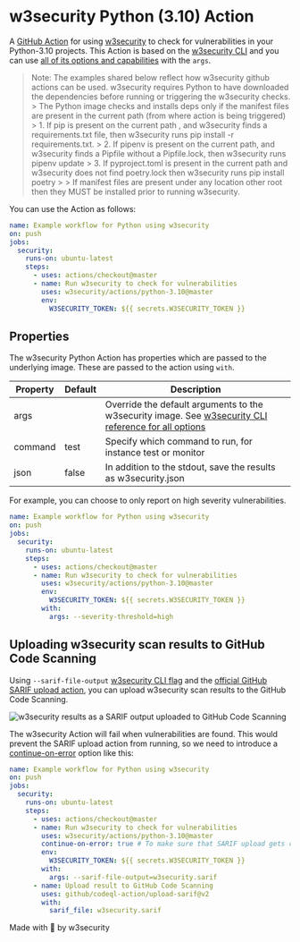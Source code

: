 # w3security Python (3.10)  Action

A [GitHub Action](https://github.com/features/actions) for using [w3security](https://w3security.co/w3securityGH) to check for
vulnerabilities in your Python-3.10 projects. This Action is based on the [w3security CLI][cli-gh] and you can use [all of its options and capabilities][cli-ref] with the `args`.

 > Note: The examples shared below reflect how w3security github actions can be used. w3security requires Python to have downloaded the dependencies before running or triggering the w3security checks.
                          > The Python image checks and installs deps only if the manifest files are present in the current path (from where action is being triggered)
                          > 1. If pip is present on the current path , and w3security finds a requirements.txt file, then w3security runs pip install -r requirements.txt.
                          > 2. If pipenv is present on the current path, and w3security finds a Pipfile without a Pipfile.lock, then w3security runs pipenv update
                          > 3. If pyproject.toml is present in the current path and w3security does not find poetry.lock then w3security runs pip install poetry
                          >
                          > If manifest files are present under any location other root then they MUST be installed prior to running w3security.

You can use the Action as follows:

```yaml
name: Example workflow for Python using w3security
on: push
jobs:
  security:
    runs-on: ubuntu-latest
    steps:
      - uses: actions/checkout@master
      - name: Run w3security to check for vulnerabilities
        uses: w3security/actions/python-3.10@master
        env:
          W3SECURITY_TOKEN: ${{ secrets.W3SECURITY_TOKEN }}
```

## Properties

The w3security Python Action has properties which are passed to the underlying image. These are passed to the action using `with`.

| Property | Default | Description                                                                                         |
| -------- | ------- | --------------------------------------------------------------------------------------------------- |
| args     |         | Override the default arguments to the w3security image. See [w3security CLI reference for all options][cli-ref] |
| command  | test    | Specify which command to run, for instance test or monitor                                          |
| json     | false   | In addition to the stdout, save the results as w3security.json                                            |

For example, you can choose to only report on high severity vulnerabilities.

```yaml
name: Example workflow for Python using w3security
on: push
jobs:
  security:
    runs-on: ubuntu-latest
    steps:
      - uses: actions/checkout@master
      - name: Run w3security to check for vulnerabilities
        uses: w3security/actions/python-3.10@master
        env:
          W3SECURITY_TOKEN: ${{ secrets.W3SECURITY_TOKEN }}
        with:
          args: --severity-threshold=high
```

## Uploading w3security scan results to GitHub Code Scanning

Using `--sarif-file-output` [w3security CLI flag][cli-ref] and the [official GitHub SARIF upload action](https://docs.github.com/en/code-security/secure-coding/uploading-a-sarif-file-to-github), you can upload w3security scan results to the GitHub Code Scanning.

![w3security results as a SARIF output uploaded to GitHub Code Scanning](../_templates/sarif-example.png)

The w3security Action will fail when vulnerabilities are found. This would prevent the SARIF upload action from running, so we need to introduce a [continue-on-error](https://docs.github.com/en/actions/reference/workflow-syntax-for-github-actions#jobsjob_idstepscontinue-on-error) option like this:

```yaml
name: Example workflow for Python using w3security
on: push
jobs:
  security:
    runs-on: ubuntu-latest
    steps:
      - uses: actions/checkout@master
      - name: Run w3security to check for vulnerabilities
        uses: w3security/actions/python-3.10@master
        continue-on-error: true # To make sure that SARIF upload gets called
        env:
          W3SECURITY_TOKEN: ${{ secrets.W3SECURITY_TOKEN }}
        with:
          args: --sarif-file-output=w3security.sarif
      - name: Upload result to GitHub Code Scanning
        uses: github/codeql-action/upload-sarif@v2
        with:
          sarif_file: w3security.sarif
```

Made with 💜 by w3security

[cli-gh]: https://github.com/w3security/w3security 'w3security CLI'
[cli-ref]: https://docs.w3security.io/w3security-cli/cli-reference 'w3security CLI Reference documentation'

